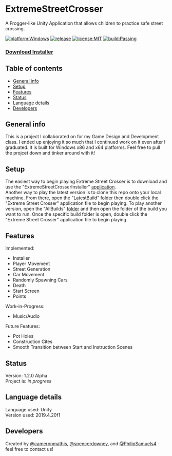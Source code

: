# ExtremeStreetCrosser
A Frogger-like Unity Application that allows children to practice safe street crossing.

[![platform:Windows](https://img.shields.io/badge/platform-Windows-lightgrey)](https://www.microsoft.com/en-us/store/b/windows?activetab=tab%3ashopwindows10)
[![release](https://img.shields.io/github/v/release/cameronmathis/ExtremeStreetCrosser)](https://github.com/cameronmathis/ExtremeStreetCrosser/releases/tag/v1.2.0A)
[![license:MIT](https://img.shields.io/github/license/cameronmathis/ExtremeStreetCrosser)](LICENSE)
[![build:Passing](https://img.shields.io/badge/build-Passing-brightgreen)](https://github.com/cameronmathis/ExtremeStreetCrosser/tree/main/LatestBuild)

### [Download Installer](https://github.com/cameronmathis/ExtremeStreetCrosser/raw/main/ExtremeStreetCrosserInstaller.exe)

## Table of contents
* [General info](#general-info)
* [Setup](#setup)
* [Features](#features)
* [Status](#status)
* [Language details](#Language-details)
* [Developers](#developers)

## General info
This is a project I collaborated on for my Game Design and Development class. I ended up enjoying it so much that I continued work on it even after I graduated. It is built for Windows x86 and x64 platforms. Feel free to pull the projcet down and tinker around with it!

## Setup
The easiest way to begin playing Extreme Street Crosser is to download and use the "ExtremeStreetCrosserInstaller" [application](https://github.com/cameronmathis/ExtremeStreetCrosser/blob/main/ExtremeStreetCrosserInstaller.exe). </br>
Another way to play the latest version is to clone this repo onto your local machine. From there, open the "LatestBuild" [folder](https://github.com/cameronmathis/ExtremeStreetCrosser/tree/main/LatestBuild) then double click the "Extreme Street Crosser" application file to begin playing. To play another version, open the "AllBuilds" [folder](https://github.com/cameronmathis/ExtremeStreetCrosser/tree/main/AllBuilds) and then open the folder of the build you want to run. Once the specific build folder is open, double click the "Extreme Street Crosser" application file to begin playing. <br/>

## Features
Implemented:
* Installer
* Player Movement
* Street Generation
* Car Movement
* Randomly Spawning Cars
* Death
* Start Screen
* Points

Work-in-Progress:
* Music/Audio

Future Features:
* Pot Holes
* Construction Cites
* Smooth Transition between Start and Instruction Scenes

## Status
Version: 1.2.0 Alpha</br>
Project is: _in progress_

## Language details
Language used: Unity </br>
Version used: 2019.4.20f1

## Developers
Created by [@cameronmathis](https://github.com/cameronmathis/), [@spencerdowney](https://github.com/spencerdowney), and [@PhilipSamuels4](https://github.com/PhilipSamuels4) - feel free to contact us!
